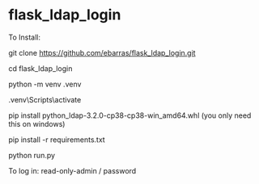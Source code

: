 # flask_ldap_login

To Install:

git clone https://github.com/ebarras/flask_ldap_login.git

cd flask_ldap_login

python -m venv .venv

.venv\Scripts\activate

pip install python_ldap-3.2.0-cp38-cp38-win_amd64.whl (you only need this on windows)

pip install -r requirements.txt

python run.py

To log in: read-only-admin / password
